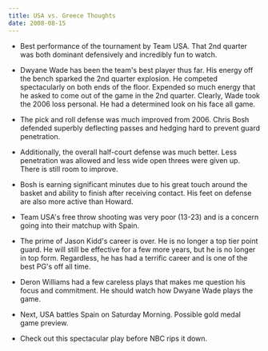 ```yaml
---
title: USA vs. Greece Thoughts
date: 2008-08-15
---
```


* Best performance of the tournament by Team USA. That 2nd quarter was both dominant defensively and incredibly fun to watch. 

* Dwyane Wade has been the team's best player thus far. His energy off the bench sparked the 2nd quarter explosion. He competed spectacularly on both ends of the floor. Expended so much energy that he asked to come out of the game in the 2nd quarter. Clearly, Wade took the 2006 loss personal. He had a determined look on his face all game.

* The pick and roll defense was much improved from 2006. Chris Bosh defended superbly deflecting passes and hedging hard to prevent guard penetration. 

* Additionally, the overall half-court defense was much better. Less penetration was allowed and less wide open threes were given up. There is still room to improve.

* Bosh is earning significant minutes due to his great touch around the basket and ability to finish after receiving contact. His feet on defense are also more active than Howard. 

* Team USA's free throw shooting was very poor (13-23) and is a concern going into their matchup with Spain.

* The prime of Jason Kidd's career is over. He is no longer a top tier point guard. He will still be effective for a few more years, but he is no longer in top form. Regardless, he has had a terrific career and is one of the best PG's off all time.

* Deron Williams had a few careless plays that makes me question his focus and commitment. He should watch how Dwyane Wade plays the game.

* Next, USA battles Spain on Saturday Morning. Possible gold medal game preview.

* Check out this spectacular play before NBC rips it down.